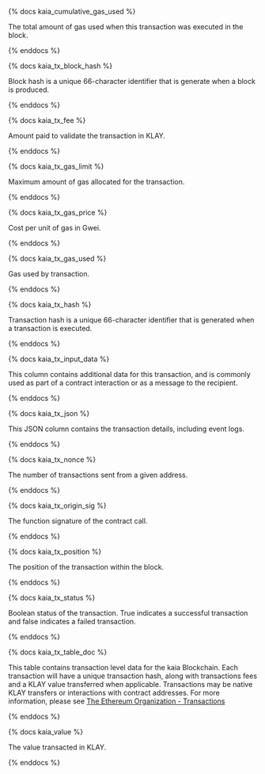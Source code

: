 {% docs kaia_cumulative_gas_used %}

The total amount of gas used when this transaction was executed in the block. 

{% enddocs %}


{% docs kaia_tx_block_hash %}

Block hash is a unique 66-character identifier that is generate when a block is produced. 

{% enddocs %}


{% docs kaia_tx_fee %}

Amount paid to validate the transaction in KLAY. 

{% enddocs %}


{% docs kaia_tx_gas_limit %}

Maximum amount of gas allocated for the transaction. 

{% enddocs %}


{% docs kaia_tx_gas_price %}

Cost per unit of gas in Gwei. 

{% enddocs %}


{% docs kaia_tx_gas_used %}

Gas used by transaction.

{% enddocs %}


{% docs kaia_tx_hash %}

Transaction hash is a unique 66-character identifier that is generated when a transaction is executed. 

{% enddocs %}


{% docs kaia_tx_input_data %}

This column contains additional data for this transaction, and is commonly used as part of a contract interaction or as a message to the recipient.  

{% enddocs %}


{% docs kaia_tx_json %}

This JSON column contains the transaction details, including event logs. 

{% enddocs %}


{% docs kaia_tx_nonce %}

The number of transactions sent from a given address. 

{% enddocs %}


{% docs kaia_tx_origin_sig %}

The function signature of the contract call. 

{% enddocs %}


{% docs kaia_tx_position %}

The position of the transaction within the block. 

{% enddocs %}


{% docs kaia_tx_status %}

Boolean status of the transaction. True indicates a successful transaction and false indicates a failed transaction.

{% enddocs %}


{% docs kaia_tx_table_doc %}

This table contains transaction level data for the kaia Blockchain. Each transaction will have a unique transaction hash, along with transactions fees and a KLAY value transferred when applicable. Transactions may be native KLAY transfers or interactions with contract addresses. For more information, please see [The Ethereum Organization - Transactions](https://ethereum.org/en/developers/docs/transactions/)

{% enddocs %}


{% docs kaia_value %}

The value transacted in KLAY. 

{% enddocs %}


